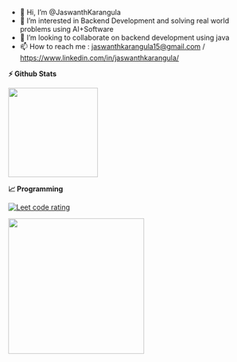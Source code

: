 <!-- <p align="left">
  <a href="https://leetcode.com/J__K/">
    <img src="https://cp-logo.vercel.app/leetcode/J__K" alt="Leet code rating" />
  </a> -->
<!--   <a href="https://codeforces.com/profile/J__K.me">
    <img src="https://raw.githubusercontent.com/J__K/cf-stats/main/output/rating.svg" alt="Codeforces rating" />
  </a> -->
<!--   <a href="https://github.com/jaswanthkarangula/">
    <img src="https://komarev.com/ghpvc/?username=JaswanthKarangula" alt="visitors" />
  </a> -->

<!-- </p> -->

- 👋 Hi, I’m @JaswanthKarangula
- 👀 I’m interested in Backend Development and solving real world problems using AI+Software 
- 💞️ I’m looking to collaborate on backend development using java
- 📫 How to reach me : jaswanthkarangula15@gmail.com / https://www.linkedin.com/in/jaswanthkarangula/

<!---
JaswanthKarangula/JaswanthKarangula is a ✨ special ✨ repository because its `README.md` (this file) appears on your GitHub profile.
You can click the Preview link to take a look at your changes.
--->



<b>⚡ Github Stats</b>
<p float="left">
<!-- <img height="180em" src="https://github-readme-stats.vercel.app/api?username=JaswanthKarangula&show_icons=true&hide_border=true&&count_private=true&include_all_commits=true" />  -->
<img height="180em" src="https://github-readme-stats.vercel.app/api/top-langs/?username=JaswanthKarangula&show_icons=true&hide_border=true&layout=compact&langs_count=8"/>
</p>

<b>&#128200;  Programming</b>

<p align="left">
  <a href="https://leetcode.com/J__K/">
    <img src="https://cp-logo.vercel.app/leetcode/J__K" alt="Leet code rating" />
  </a>
  </p>
<p float="left">
<img height="273em" src="https://leetcard.jacoblin.cool/J__K?theme=light&font=Karma&ext=contest" />
<!-- <img height="280em" src="https://raw.githubusercontent.com/J__K/cf-stats/main/output/light_card.svg" /> -->
</p>
